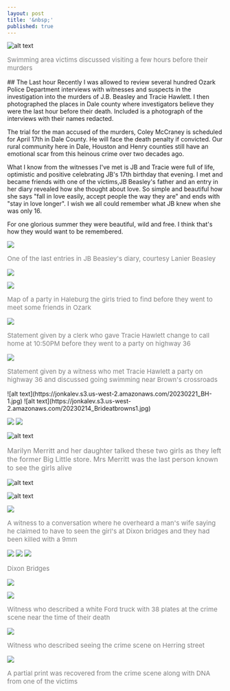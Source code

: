 ```yaml
---
layout: post
title: '&nbsp;'
published: true
---
```

![alt text](https://jonkalev.s3.us-west-2.amazonaws.com/20230221_BH-1.jpg)
<p style="color: grey; font-size: 15px;"> Swimming area victims discussed visiting a few hours before their murders</p>
## The Last hour
Recently I was allowed to review several hundred Ozark Police Department interviews with witnesses and suspects in the investigation into the murders of J.B. Beasley and Tracie Hawlett. I then photographed the places in Dale county where investigators believe they were the last hour before their death.
Included is a photograph of the interviews with their names redacted. 

 The trial for the man accused of the murders, Coley McCraney is scheduled for April 17th in Dale County. He will face the death penalty if convicted.
 Our rural community here in Dale, Houston and Henry counties still have an emotional scar from this heinous crime over two decades ago. 
 
What I know from the witnesses I've met is JB and Tracie were full of life, optimistic and positive celebrating JB's 17th birthday that evening. 
I met and became friends with one of the victims,JB Beasley's father and an entry in her diary revealed how she thought about love. So simple and beautiful how she says "fall in love easily, accept people the way they are" and ends with "stay in love longer".
I wish we all could remember what JB knew when she was only 16.

For one glorious summer they were beautiful, wild and free. I think that's how they would want to be remembered.

![](https://jonkalev.s3.us-west-2.amazonaws.com/20230221_diary.jpg)
<p style="color: grey; font-size: 15px;"> One of the last entries in JB Beasley's diary, courtesy Lanier Beasley</p>


![](https://jonkalev.s3.us-west-2.amazonaws.com/20230221_aparticle.jpg)

![](https://jonkalev.s3.us-west-2.amazonaws.com/20230221_-timeline-citgo.jpg)
<p style="color: grey; font-size: 15px;"> Map of a party in Haleburg the girls tried to find before they went to meet some friends in Ozark</p>

![](https://jonkalev.s3.us-west-2.amazonaws.com/20230221_TIMELINE_10-50PM-A.jpg)
<p style="color: grey; font-size: 15px;"> Statement given by a clerk who gave Tracie Hawlett change to call home at 10:50PM before they went to a party on highway 36</p>

![](https://jonkalev.s3.us-west-2.amazonaws.com/20230221_BH_1-dip.jpg)
<p style="color: grey; font-size: 15px;"> Statement given by a witness who met Tracie Hawlett a party on highway 36 and discussed going swimming near Brown's crossroads</p>
![alt text](https://jonkalev.s3.us-west-2.amazonaws.com/20230221_BH-1.jpg)    
![alt text](https://jonkalev.s3.us-west-2.amazonaws.com/20230214_Brideatbrowns1.jpg)

![](https://jonkalev.s3.us-west-2.amazonaws.com/20230221_11-00_1page.jpg)
![](https://jonkalev.s3.us-west-2.amazonaws.com/20230221_11-00_2page.jpg)
 
 ![alt text](https://jonkalev.s3.us-west-2.amazonaws.com/20230221-BH-2-dip.jpg)
 <p style="color: grey; font-size: 16px;"> Marilyn Merritt and her daughter talked these two girls as they left the former Big Little store. Mrs Merritt was the last person known to see the girls alive</p>
 
  ![alt text](https://jonkalev.s3.us-west-2.amazonaws.com/20230221-Inland-store.jpg)
  
![alt text](https://jonkalev.s3.us-west-2.amazonaws.com/125717-merritt+marilyn.jpg)

![](https://jonkalev.s3.us-west-2.amazonaws.com/20230221_dixon.jpg)
 <p style="color: grey; font-size: 15px;"> A witness to a conversation where he overheard a man's wife saying he claimed to have to seen the girl's at Dixon bridges and they had been killed with a 9mm</p>
 
![](https://jonkalev.s3.us-west-2.amazonaws.com/20180315-_DSF8255+copy.jpg)
![](https://jonkalev.s3.us-west-2.amazonaws.com/20180315-_DSF8234+copy.jpg)
![](https://jonkalev.s3.us-west-2.amazonaws.com/20180315-_DSF8229+copy.jpg)
   <p style="color: grey; font-size: 15px;"> Dixon Bridges</p>
   
  ![](https://jonkalev.s3.us-west-2.amazonaws.com/20230221_TIMELINE_1-20AM-A.jpg)
  
![](https://jonkalev.s3.us-west-2.amazonaws.com/20230221_TIMELINE_12-00AM-A.jpg)
<p style="color: grey; font-size: 15px;"> Witness who described a white Ford truck with 38 plates at the crime scene near the time of their death</p>

![](https://jonkalev.s3.us-west-2.amazonaws.com/20230221_TIMELINE_12-16AM-B.jpg)
<p style="color: grey; font-size: 15px;"> Witness who described seeing the crime scene on Herring street</p>

![](https://jonkalev.s3.us-west-2.amazonaws.com/20230221_BH-Palm_DSF7048.jpg)
<p style="color: grey; font-size: 15px;"> A partial print was recovered from the crime scene along with DNA from one of the victims</p>
